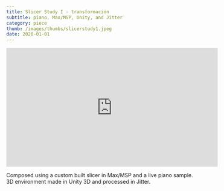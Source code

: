 ```yaml
---
title: Slicer Study I - transformación
subtitle: piano, Max/MSP, Unity, and Jitter
category: piece
thumb: /images/thumbs/slicerstudy1.jpeg
date: 2020-01-01
---
```


<iframe width="560" height="315" src="https://www.youtube.com/embed/z3p8qN43r-s" frameborder="0" allow="accelerometer; autoplay; clipboard-write; encrypted-media; gyroscope; picture-in-picture" allowfullscreen></iframe>

Composed using a custom built slicer in Max/MSP and a live piano sample. 3D environment made in Unity 3D and processed in Jitter.
